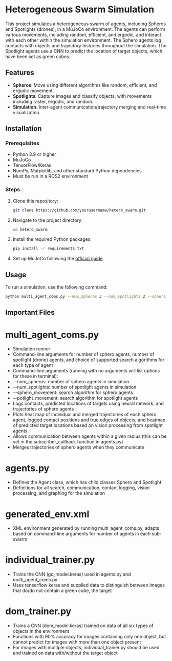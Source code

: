 # Heterogeneous Swarm Simulation

This project simulates a heterogeneous swarm of agents, including Spheros and Spotlights (drones), in a MuJoCo environment. The agents can perform various movements, including random, efficient, and ergodic, and interact with each other within the simulation environment. The Sphero agents log contacts with objects and trajectory histories throughout the simulation. The Spotlight agents use a CNN to predict the location of target objects, which have been set as green cubes.

## Features
- **Spheros**: Move using different algorithms like random, efficient, and ergodic movement.
- **Spotlights**: Capture images and classify objects, with movements including raster, ergodic, and random.
- **Simulation**: Inter-agent communication/trajectory merging and real-time visualization.

## Installation

### Prerequisites
- Python 3.9 or higher
- MuJoCo
- TensorFlow/Keras
- NumPy, Matplotlib, and other standard Python dependencies.
- Must be run in a ROS2 environment

### Steps
1. Clone this repository:
    ```sh
    git clone https://github.com/yourusername/hetero_swarm.git
    ```
2. Navigate to the project directory:
    ```sh
    cd hetero_swarm
    ```
3. Install the required Python packages:
    ```sh
    pip install -r requirements.txt
    ```

4. Set up MuJoCo following the [official guide](https://mujoco.readthedocs.io/en/latest/installation.html).

## Usage

To run a simulation, use the following command:

```sh
python multi_agent_coms.py --num_spheros 3 --num_spotlights 2 --sphero_movement ergodic --spotlight_movement random
```

## Important Files

# multi_agent_coms.py
- Simulation runner
- Command-line arguments for number of sphero agents, number of spotlight (drone) agents, and choice of supported search algorithms for each type of agent
- Command-line arguments (running with no arguments will list options for these in terminal):
- --num_spheros: number of sphero agents in simulation
- --num_spotlights: number of spotlight agents in simulation
- --sphero_movement: search algorithm for sphero agents
- --potlight_movement: search algorithm for spotlight agents
- Logs contacts, predicted locations of targets using neural network, and trajectories of sphero agents
- Plots heat map of individual and merged trajectories of each sphero agent, logged contact positions and true edges of objects, and heatmap of predicted target locations based on vision processing from spotlight agents
- Allows communication between agents within a given radius (this can be set in the subscriber_callback function in agents.py)
- Merges trajectories of sphero agents when they communicate

# agents.py
- Defines the Agent class, which has child classes Sphero and Spotlight
- Definitions for all search, communication, contact logging, vision processing, and graphing for the simulation

# generated_env.xml
- XML environment generated by running multi_agent_coms.py, adapts based on command-line arguments for number of agents in each sub-swarm

# individual_trainer.py
- Trains the CNN (gc_model.keras) used in agents.py and multi_agent_coms.py
- Uses tenserflow keras and supplied data to distinguish between images that do/do not contain a green cube, the target

# dom_trainer.py
- Trains a CNN (dom_model.keras) trained on data of all six types of objects in the environment
- Functions with 90% accuracy for images containing only one object, but cannot predict for images with more than one object present
- For images with multiple objects, individual_trainer.py should be used and trained on data with/without the target object



